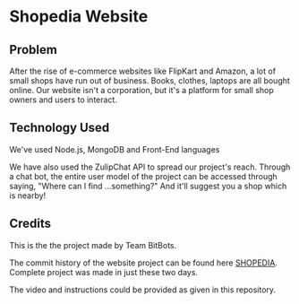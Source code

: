 # Shopedia Website

## Problem
After the rise of e-commerce websites like FlipKart and Amazon, a lot of small shops have run out of business.
Books, clothes, laptops are all bought online. 
Our website isn't a corporation, but it's a platform for small shop owners and users to interact.

## Technology Used
We've used Node.js, MongoDB and Front-End languages

We have also used the ZulipChat API to spread our project's reach. Through a chat bot, the entire user model of the project can be accessed through saying, "Where can I find ...something?"
And it'll suggest you a shop which is nearby!

## Credits
This is the the project made by Team BitBots.

The commit history of the website project can be found here [SHOPEDIA](https://github.com/Abhishek-31/Shopedia). Complete project was made in just these two days.

The video and instructions could be provided as given in this repository.
